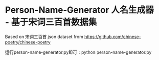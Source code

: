 # Person-Name-Generator 人名生成器 - 基于宋词三百首数据集
Based on 宋词三百首.json dataset from https://github.com/chinese-poetry/chinese-poetry

运行person-name-generator.py即可：python person-name-generator.py
